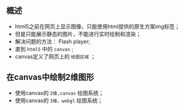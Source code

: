 ## 概述

* html5之前在网页上显示图像，只能使用html提供的原生方案img标签；
* 但是只能展示静态的图片，不能进行实时绘制和渲染；
* 解决问题的方法： Flash player; 
* 直到 `html5` 中的 `canvas` ; 
* canvas定义了网页上的 `绘图区域` ；

## 在canvas中绘制2维图形

* 使用canvas的 `2维,canvas` 绘图系统；
* 使用canvas的 `3维，webgl` 绘图系统；
